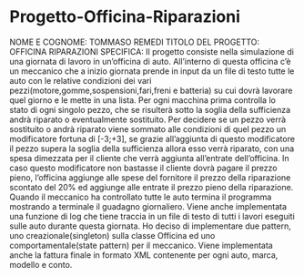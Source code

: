 # Progetto-Officina-Riparazioni
NOME E COGNOME: TOMMASO REMEDI
TITOLO DEL PROGETTO: OFFICINA RIPARAZIONI
SPECIFICA: Il progetto consiste nella simulazione di una giornata di lavoro in un’officina di auto. 
All’interno di questa officina c’è un meccanico che a inizio giornata prende in input da un file di testo tutte le auto con le relative condizioni dei vari pezzi(motore,gomme,sospensioni,fari,freni e batteria) su cui dovrà lavorare quel giorno e le mette in una lista. Per ogni macchina prima controlla lo stato di ogni singolo pezzo, che se risulterà sotto la soglia della sufficienza  andrà riparato o eventualmente sostituito. Per decidere se un pezzo verrà sostituito o andrà riparato viene sommato alle condizioni di quel pezzo un modificatore fortuna di [-3;+3], se grazie all’aggiunta di questo modificatore il pezzo supera la soglia della sufficienza allora esso verrà riparato, con una spesa dimezzata per il cliente che verrà aggiunta all’entrate  dell’officina. In caso questo modificatore non bastasse il cliente dovrà pagare il prezzo pieno, l’officina aggiunge alle spese del fornitore il prezzo della riparazione scontato del 20% ed aggiunge alle entrate il prezzo pieno della riparazione.
Quando il meccanico ha controllato tutte le auto termina il programma mostrando a terminale il guadagno giornaliero.
Viene anche implementata una funzione di log che tiene traccia in un file di testo di tutti i lavori eseguiti sulle auto durante questa giornata.
Ho deciso di implementare due pattern, uno creazionale(singleton) sulla classe Officina ed uno comportamentale(state pattern) per il meccanico.
Viene implementata anche la fattura finale in formato XML contenente per ogni auto, marca, modello e conto.
